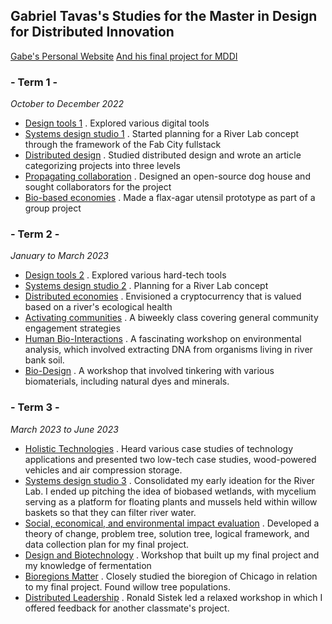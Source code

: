 Gabriel Tavas's Studies for the Master in Design for Distributed Innovation[]()
---------------------------------------------

[Gabe's Personal Website](https://gabetavas.com)
[And his final project for MDDI](http://gabetavas.tilda.ws/wetlands)

### - Term 1 -[]()

*October to December 2022*

-   [Design tools 1]() . Explored various digital tools
-   [Systems design studio 1]() . Started planning for a River Lab concept through the framework of the Fab City fullstack
-   [Distributed design](https://docs.google.com/document/d/1qM2mBoawyw1bZ9zepnmwE8eHLlTyj2S9R-tZgKPIIf4/edit?usp=drive_link) . Studied distributed design and wrote an article categorizing projects into three levels
-   [Propagating collaboration](https://wikifactory.com/@gabetavas/modular-dog-house) . Designed an open-source dog house and sought collaborators for the project
-   [Bio-based economies]() . Made a flax-agar utensil prototype as part of a group project

### - Term 2 -[]()

*January to March 2023*

-   [Design tools 2]() . Explored various hard-tech tools
-   [Systems design studio 2](https://storymaps.arcgis.com/stories/ef65351b858442eca7af67aaf665ab51) . Planning for a River Lab concept
-   [Distributed economies](https://drive.google.com/drive/folders/1ztcXg5qoDe6Mzb5DIpkQqhBkZCC4KZAE?usp=share_link) . Envisioned a cryptocurrency that is valued based on a river's ecological health
-   [Activating communities]() . A biweekly class covering general community engagement strategies
-   [Human Bio-Interactions]() . A fascinating workshop on environmental analysis, which involved extracting DNA from organisms living in river bank soil.
-   [Bio-Design]() . A workshop that involved tinkering with various biomaterials, including natural dyes and minerals.

### - Term 3 -[]()

*March 2023 to June 2023*

-   [Holistic Technologies](https://miro.com/app/board/uXjVMRk6Hjs=/) . Heard various case studies of technology applications and presented two low-tech case studies, wood-powered vehicles and air compression storage.
-   [Systems design studio 3](http://gabetavas.tilda.ws/wetlands) . Consolidated my early ideation for the River Lab. I ended up pitching the idea of biobased wetlands, with mycelium serving as a platform for floating plants and mussels held within willow baskets so that they can filter river water.
-   [Social, economical, and environmental impact evaluation](https://miro.com/app/board/uXjVMSSfHu8=/) . Developed a theory of change, problem tree, solution tree, logical framework, and data collection plan for my final project.
-   [Design and Biotechnology](https://docs.google.com/presentation/d/1ExtryB5AjklswzHFLQI4o6WwN-2vkf6yOK5-Qjsf0UI/edit?usp=sharing) . Workshop that built up my final project and my knowledge of fermentation
-   [Bioregions Matter](https://miro.com/app/board/uXjVMPC2NbI=/) . Closely studied the bioregion of Chicago in relation to my final project. Found willow tree populations.
-   [Distributed Leadership]() . Ronald Sistek led a relaxed workshop in which I offered feedback for another classmate's project.

